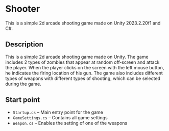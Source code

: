 # Shooter
This is a simple 2d arcade shooting game made on Unity 2023.2.20f1 and C#.
## Description
This is a simple 2d arcade shooting game made on Unity. The game includes 2 types of zombies that appear at random off-screen and attack the player.
When the player clicks on the screen with the left mouse button, he indicates the firing location of his gun.
The game also includes different types of weapons with different types of shooting, which can be selected during the game.

## Start point

- `Startup.cs` – Main entry point for the game  
- `GameSettings.cs` – Contains all game settings
- `Weapon.cs` – Enables the setting of one of the weapons
